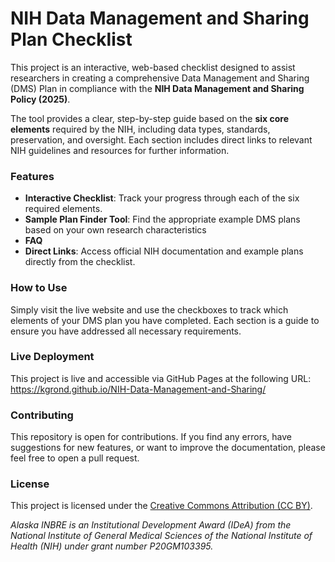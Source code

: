 # NIH Data Management and Sharing Plan Checklist

This project is an interactive, web-based checklist designed to assist researchers in creating a comprehensive Data Management and Sharing (DMS) Plan in compliance with the **NIH Data Management and Sharing Policy (2025)**.

The tool provides a clear, step-by-step guide based on the **six core elements** required by the NIH, including data types, standards, preservation, and oversight. Each section includes direct links to relevant NIH guidelines and resources for further information.

### Features

- **Interactive Checklist**: Track your progress through each of the six required elements.
- **Sample Plan Finder Tool**: Find the appropriate example DMS plans based on your own research characteristics
- **FAQ**
- **Direct Links**: Access official NIH documentation and example plans directly from the checklist.

### How to Use

Simply visit the live website and use the checkboxes to track which elements of your DMS plan you have completed. Each section is a guide to ensure you have addressed all necessary requirements.

### Live Deployment

This project is live and accessible via GitHub Pages at the following URL:
<https://kgrond.github.io/NIH-Data-Management-and-Sharing/>

### Contributing  
This repository is open for contributions. If you find any errors, have suggestions for new features, or want to improve the documentation, please feel free to open a pull request.


 



### License  
This project is licensed under the [Creative Commons Attribution (CC BY)](LICENSE.md). 

*Alaska INBRE is an Institutional Development Award (IDeA) from the National Institute of General Medical Sciences of the National Institute of Health (NIH) under grant number P20GM103395.*
